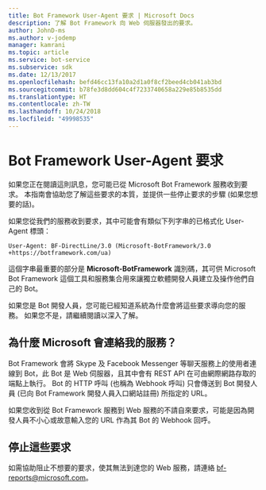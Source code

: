 ```yaml
---
title: Bot Framework User-Agent 要求 | Microsoft Docs
description: 了解 Bot Framework 向 Web 伺服器發出的要求。
author: JohnD-ms
ms.author: v-jodemp
manager: kamrani
ms.topic: article
ms.service: bot-service
ms.subservice: sdk
ms.date: 12/13/2017
ms.openlocfilehash: befd46cc13fa10a2d1a0f8cf2beed4cb041ab3bd
ms.sourcegitcommit: b78fe3d8dd604c4f7233740658a229e85b8535dd
ms.translationtype: HT
ms.contentlocale: zh-TW
ms.lasthandoff: 10/24/2018
ms.locfileid: "49998535"
---
```

# <a name="bot-framework-user-agent-requests"></a>Bot Framework User-Agent 要求

如果您正在閱讀這則訊息，您可能已從 Microsoft Bot Framework 服務收到要求。 本指南會協助您了解這些要求的本質，並提供一些停止要求的步驟 (如果您想要的話)。

如果您從我們的服務收到要求，其中可能會有類似下列字串的已格式化 User-Agent 標頭：

```User-Agent: BF-DirectLine/3.0 (Microsoft-BotFramework/3.0 +https://botframework.com/ua)```

這個字串最重要的部分是 **Microsoft-BotFramework** 識別碼，其可供 Microsoft Bot Framework 這個工具和服務集合用來讓獨立軟體開發人員建立及操作他們自己的 Bot。

如果您是 Bot 開發人員，您可能已經知道系統為什麼會將這些要求導向您的服務。 如果您不是，請繼續閱讀以深入了解。

## <a name="why-is-microsoft-contacting-my-service"></a>為什麼 Microsoft 會連絡我的服務？

Bot Framework 會將 Skype 及 Facebook Messenger 等聊天服務上的使用者連線到 Bot，此 Bot 是 Web 伺服器，且其中會有 REST API 在可由網際網路存取的端點上執行。 Bot 的 HTTP 呼叫 (也稱為 Webhook 呼叫) 只會傳送到 Bot 開發人員 (已向 Bot Framework 開發人員入口網站註冊) 所指定的 URL。

如果您收到從 Bot Framework 服務到 Web 服務的不請自來要求，可能是因為開發人員不小心或故意輸入您的 URL 作為其 Bot 的 Webhook 回呼。

## <a name="to-stop-these-requests"></a>停止這些要求

如需協助阻止不想要的要求，使其無法到達您的 Web 服務，請連絡 [bf-reports@microsoft.com](mailto://bf-reports@microsoft.com)。
